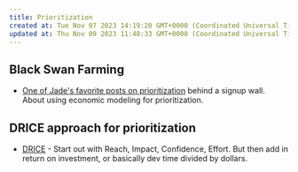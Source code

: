 ```yaml
---
title: Prioritization
created at: Tue Nov 07 2023 14:19:20 GMT+0000 (Coordinated Universal Time)
updated at: Thu Nov 09 2023 11:48:33 GMT+0000 (Coordinated Universal Time)
---
```


## Black Swan Farming

* [One of Jade's favorite posts on prioritization](https://blackswanfarming.com/experience-report-maersk-line/) behind a signup wall. About using economic modeling for prioritization.

## DRICE approach for prioritization

* [DRICE](https://open.substack.com/pub/lenny/p/introducing-drice-a-modern-prioritization) - Start out with Reach, Impact, Confidence, Effort. But then add in return on investment, or basically dev time divided by dollars.

